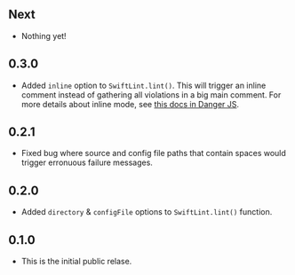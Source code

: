 ## Next

- Nothing yet!

## 0.3.0

- Added `inline` option to `SwiftLint.lint()`. This will trigger an inline comment instead of gathering all violations in a big main comment. For more details about inline mode, see [this docs in Danger JS](https://github.com/danger/danger-js/blob/master/CHANGELOG.md#340).

## 0.2.1

- Fixed bug where source and config file paths that contain spaces would trigger erronuous failure messages.

## 0.2.0

- Added `directory` & `configFile` options to `SwiftLint.lint()` function.

## 0.1.0

- This is the initial public relase.

